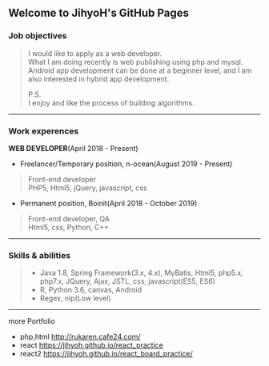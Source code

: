 ## Welcome to JihyoH's GitHub Pages


### Job objectives
> I would like to apply as a web developer.   
> What I am doing recently is web publishing using php and mysql.   
> Android app development can be done at a beginner level, and I am also interested in hybrid app development.   
>   
> P.S.   
> I enjoy and like the process of building algorithms.   

***   


### Work experences
**WEB DEVELOPER**(April 2018 - Present)   
   
- Freelancer/Temporary position, n-ocean(August 2019 - Present)   
> Front-end developer   
> PHP5, Html5, jQuery, javascript, css   

- Permanent position, Boinit(April 2018 - October 2019)   
> Front-end developer, QA   
> Html5, css, Python, C++  



***   



### Skills & abilities
> - Java 1.8, Spring Framework(3.x, 4.x), MyBatis, Html5, php5.x, php7.x, JQuery, Ajax, JSTL, css, javascript(ES5, ES6)   
> - R, Python 3.6, canvas, Android   
> - Regex, nlp(Low level)   


***   

more Portfolio   
- php,html <http://rukaren.cafe24.com/>   
- react <https://jihyoh.github.io/react_practice>   
- react2 <https://jihyoh.github.io/react_board_practice/>   




